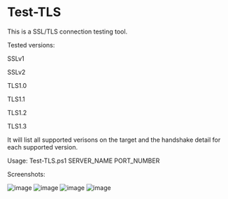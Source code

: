 # Test-TLS

This is a SSL/TLS connection testing tool.

Tested versions:

  SSLv1
  
  SSLv2
  
  TLS1.0
  
  TLS1.1
  
  TLS1.2
  
  TLS1.3
  


It will list all supported verisons on the target and the handshake detail for each supported version.

Usage: Test-TLS.ps1 SERVER_NAME PORT_NUMBER

Screenshots:

![image](https://user-images.githubusercontent.com/57880343/177470644-960a8afc-60a2-466f-862c-7f6a36256391.png)
![image](https://user-images.githubusercontent.com/57880343/177470823-e0c9c286-b1c5-4096-8bab-38d04f75344b.png)
![image](https://user-images.githubusercontent.com/57880343/177470879-a2ae0b85-583a-4eda-9055-9be6336f41bb.png)
![image](https://user-images.githubusercontent.com/57880343/177470927-ba1256ea-6527-466a-98fa-535c7af1c120.png)
